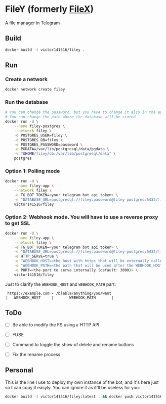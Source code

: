 # FileY (formerly [FileX](https://github.com/victor141516/FileXbot-telegram))

A file manager in Telegram

## Build

```sh
docker build -t victor141516/filey .
```

## Run

### Create a network
```sh
docker network create filey
```

### Run the database
```sh
# You can change the password, but you have to change it also in the app container
# You can change the path where the database will be stored
docker run -d \
    --name filey-postgres \
    --network filey \
    -e POSTGRES_USER=filey \
    -e POSTGRES_DB=filey \
    -e POSTGRES_PASSWORD=password \
    -e PGDATA=/var/lib/postgresql/data/pgdata \
    -v "$HOME/filey/db:/var/lib/postgresql/data" \
    postgres
```

### Option 1: Polling mode
```sh
docker run -d \
    --name filey-app \
    --network filey \
    -e TG_BOT_TOKEN=<your telegram bot api token> \
    -e "DATABASE_URL=postgresql://filey:password@filey-postgres:5432/filey?schema=public" \
    victor141516/filey
```

### Option 2: Webhook mode. You will have to use a reverse proxy to get SSL
```sh
docker run -d \
    --name filey-app \
    --network filey \
    -e TG_BOT_TOKEN=<your telegram bot api token> \
    -e "DATABASE_URL=postgresql://filey:password@filey-postgres:5432/filey?schema=public" \
    -e HTTP_SERVE=true \
    -e "WEBHOOK_HOST=<the host with https that will be externally called by telegram servers>" \
    -e "WEBHOOK_PATH=<the path that will be used after the WEBHOOK_HOST part>" \
    -e PORT=<the port to serve internally (default: 3000)> \
    victor141516/filey
```

Just to clarify the `WEBHOOK_HOST` and `WEBHOOK_PATH` part:

```
 https://example.com - /blabla/anything/you/want
|   WEBHOOK_HOST     |       WEBHOOK_PATH       |

```


## ToDo

- [ ] Be able to modify the FS using a HTTP API
- [ ] FUSE
- [ ] Command to toggle the show of delete and rename buttons
- [ ] Fix the rename process


## Personal

This is the line I use to deploy my own instance of the bot, and it's here just so I can copy it easyly. You can ignore it as it'll be useless for you:

```sh
docker build -t victor141516/filey:latest . && docker push victor141516/filey:latest && ssh victor141516@viti.site 'zsh -i -c "docker-update-container filey-app"'
```